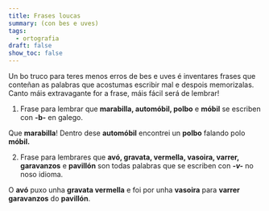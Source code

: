```yaml
---
title: Frases loucas
summary: (con bes e uves)
tags:
  - ortografia
draft: false
show_toc: false
---
```

Un bo truco para teres menos erros de bes e uves é inventares frases que conteñan as palabras que acostumas escribir mal e despois memorizalas. Canto máis extravagante for a frase, máis fácil será de lembrar!

1. Frase para lembrar que **marabilla, automóbil, polbo** e **móbil** se escriben con **\-b-** en galego.

Que **marabilla**! Dentro dese **automóbil** encontrei un **polbo** falando polo **móbil.**

2. Frase para lembrares que **avó, gravata, vermella, vasoira, varrer, garavanzos** e **pavillón** son todas palabras que se escriben con  ***\-v-*** no noso idioma.

O **avó** puxo unha **gravata vermella** e foi por unha **vasoira** para **varrer** **garavanzos** do **pavillón**.